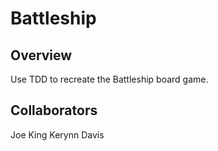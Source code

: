 # Battleship

## Overview
Use TDD to recreate the Battleship board game.

## Collaborators
Joe King
Kerynn Davis
